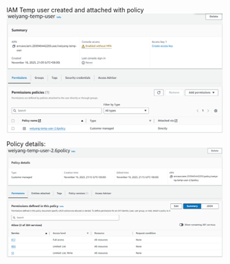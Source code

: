 IAM Temp user created and attached with policy
![weiyang temp user](<Assignment 2.6 pt 1.png>)

Policy details:
![EC2, S3, RDS](<Assignment 2.6 pt 2.png>)